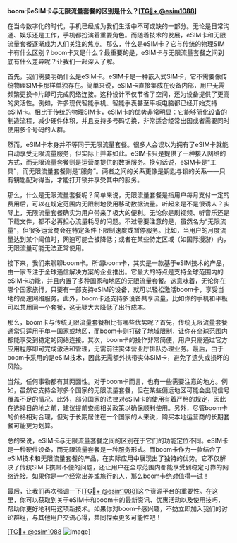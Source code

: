 **boom卡eSIM卡与无限流量套餐的区别是什么？[[TG💪+ @esim1088](https://t.me/s/esim1088)]**

在当今数字化的时代，手机已经成为我们生活中不可或缺的一部分。无论是日常沟通、娱乐还是工作，手机都扮演着重要角色。而随着技术的发展，eSIM卡和无限流量套餐逐渐成为人们关注的焦点。那么，什么是eSIM卡？它与传统的物理SIM卡有什么区别？boom卡又是什么？最重要的是，eSIM卡与无限流量套餐之间到底有什么差异呢？让我们一起深入了解。

首先，我们需要明确什么是eSIM卡。eSIM卡是一种嵌入式SIM卡，它不需要像传统物理SIM卡那样单独存在。简单来说，eSIM卡直接集成在设备内部，用户无需频繁更换卡片即可完成网络连接。这种设计不仅节省了空间，还为设备提供了更高的灵活性。例如，许多现代智能手机、智能手表甚至平板电脑都已经开始支持eSIM卡。相比于传统的物理SIM卡，eSIM卡的优势非常明显：它能够简化设备的制造流程，减少硬件体积，并且支持多号码切换，非常适合经常出国或者需要同时使用多个号码的人群。

然而，eSIM卡本身并不等同于无限流量套餐。很多人会误以为拥有了eSIM卡就能自动享受无限流量服务，但实际上并非如此。eSIM卡只是提供了一种接入网络的方式，而无限流量套餐则是运营商提供的数据服务。换句话说，eSIM卡是“工具”，而无限流量套餐则是“服务”。两者之间的关系更像是钥匙与锁的关系——只有钥匙配对得当，才能打开锁并享受其中的服务。

那么，什么是无限流量套餐呢？简单来说，无限流量套餐是指用户每月支付一定的费用后，可以在规定范围内无限制地使用移动数据流量。听起来是不是很诱人？实际上，无限流量套餐确实为用户带来了极大的便利。无论你是刷视频、听音乐还是下载文件，都不必再担心流量耗尽的问题。不过需要注意的是，虽然名为“无限流量”，但很多运营商会在特定条件下限制速度或暂停服务。比如，当用户的月度流量达到某个阈值时，网速可能会被降低；或者在某些特定区域（如国际漫游）内，无限流量可能无法正常使用。

接下来，我们来聊聊boom卡。所谓boom卡，其实是一款基于eSIM技术的产品，由一家专注于全球通信解决方案的企业推出。它最大的特点是支持全球范围内的eSIM卡功能，并且内置了多种国家和地区的无限流量套餐。这意味着，无论你在哪个国家旅行，只要有一部支持eSIM的设备，就可以轻松激活boom卡，享受当地的高速网络服务。此外，boom卡还支持多设备共享流量，比如你的手机和平板可以共用同一个套餐，这无疑大大降低了出行成本。

那么，boom卡与传统无限流量套餐相比有哪些优势呢？首先，传统无限流量套餐通常只适用于单一国家或地区，而boom卡则打破了地域限制，让你在全球范围内都能享受到稳定的网络连接。其次，boom卡的操作非常简便，用户只需通过官方应用程序即可完成激活和管理，无需前往实体营业厅排队办理业务。最后，由于boom卡采用的是eSIM技术，因此无需额外携带实体SIM卡，避免了遗失或损坏的风险。

当然，任何事物都有其两面性。对于boom卡而言，也有一些需要注意的地方。例如，虽然它支持全球多个国家的无限流量套餐，但在某些偏远地区可能会出现信号覆盖不足的情况。此外，部分国家的法律对eSIM卡的使用有着严格的规定，因此在选择目的地之前，建议提前查阅相关政策以确保顺利使用。另外，尽管boom卡的价格相对合理，但对于长期居住在一个国家的人来说，购买本地运营商的长期套餐可能更为划算。

总的来说，eSIM卡与无限流量套餐之间的区别在于它们的功能定位不同。eSIM卡是一种硬件设备，而无限流量套餐是一种服务形式。而boom卡作为一款结合了eSIM技术和无限流量套餐的产品，在实际应用中展现出了独特的优势。它不仅解决了传统SIM卡携带不便的问题，还让用户在全球范围内都能享受到稳定可靠的网络连接。如果你是一个经常出差或旅行的人，那么boom卡绝对值得一试！

最后，让我们再次强调一下[[TG💪+ @esim1088](https://t.me/s/esim1088)]这个资源平台的重要性。在这里，你可以获取到关于eSIM卡和boom卡的最新资讯、优惠活动以及使用技巧，帮助你更好地利用这项新技术。如果你对boom卡感兴趣，不妨立即加入我们的讨论群组，与其他用户交流心得，共同探索更多可能性吧！

[[TG💪+ @esim1088](https://t.me/s/esim1088) ![Image](https://i.postimg.cc/4NQfJmqS/Snipaste-2025-05-13-00-14-12.png)]